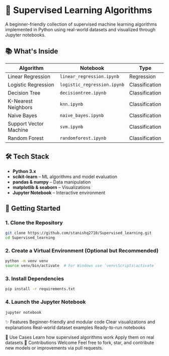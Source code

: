 # 🧠 Supervised Learning Algorithms

A beginner-friendly collection of supervised machine learning algorithms implemented in Python using real-world datasets and visualized through Jupyter notebooks.

## 📚 What's Inside

| Algorithm              | Notebook                  | Type           |
|------------------------|---------------------------|----------------|
| Linear Regression      | `linear_regression.ipynb` | Regression     |
| Logistic Regression    | `logistic_regression.ipynb` | Classification |
| Decision Tree          | `decisiontree.ipynb`      | Classification |
| K-Nearest Neighbors    | `knn.ipynb`               | Classification |
| Naive Bayes            | `naive_bayes.ipynb`       | Classification |
| Support Vector Machine | `svm.ipynb`               | Classification |
| Random Forest          | `randomforest.ipynb`      | Classification |

## 🛠 Tech Stack

- **Python 3.x**
- **scikit-learn** – ML algorithms and model evaluation
- **pandas & numpy** – Data manipulation
- **matplotlib & seaborn** – Visualizations
- **Jupyter Notebook** – Interactive environment

## 🚀 Getting Started

### 1. Clone the Repository

```bash
git clone https://github.com/stanishq2710/Supervised_learning.git
cd Supervised_learning
```
### 2. Create a Virtual Environment (Optional but Recommended)
```bash
python -m venv venv
source venv/bin/activate  # For Windows use `venv\Scripts\activate`
```
### 3. Install Dependencies
```bash
pip install -r requirements.txt
```
### 4. Launch the Jupyter Notebook
```bash
jupyter notebook
```
✨ Features
Beginner-friendly and modular code
Clear visualizations and explanations
Real-world dataset examples
Ready-to-run notebooks

📌 Use Cases
Learn how supervised algorithms work
Apply them on real datasets
📢 Contributions Welcome
Feel free to fork, star, and contribute new models or improvements via pull requests.
